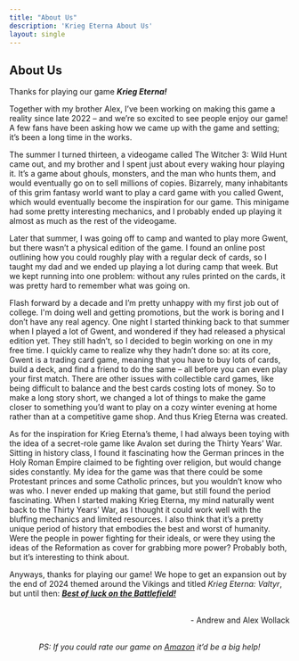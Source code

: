 ```yaml
---
title: "About Us"
description: 'Krieg Eterna About Us'
layout: single
---
```

<section class="gradient even-gradient">
<div class="main-section">
<div class="sub-section">
<div class="title-wrapper">
    <h2>About Us</h2>
</div>
    <p class="rule-paragraph">
        Thanks for playing our game <b><i>Krieg Eterna!</i></b>
    </p>
    <p class="rule-paragraph">
        Together with my brother Alex, I’ve been working on making this game a reality since late 2022 – and we’re so excited to see people enjoy our game! A few fans have been asking how we came up with the game and setting; it’s been a long time in the works. 
    </p>
    <p class="rule-paragraph">
        The summer I turned thirteen, a videogame called The Witcher 3: Wild Hunt came out, and my brother and I spent just about every waking hour playing it. It’s a game about ghouls, monsters, and the man who hunts them, and would eventually go on to sell millions of copies. Bizarrely, many inhabitants of this grim fantasy world want to play a card game with you called Gwent, which would eventually become the inspiration for our game. This minigame had some pretty interesting mechanics, and I probably ended up playing it almost as much as the rest of the videogame.
    </p>
    <p class="rule-paragraph">
        Later that summer, I was going off to camp and wanted to play more Gwent, but there wasn’t a physical edition of the game. I found an online post outlining how you could roughly play with a regular deck of cards, so I taught my dad and we ended up playing a lot during camp that week. But we kept running into one problem: without any rules printed on the cards, it was pretty hard to remember what was going on.
    </p>
    <p class="rule-paragraph">
        Flash forward by a decade and I’m pretty unhappy with my first job out of college. I'm doing well and getting promotions, but the work is boring and I don’t have any real agency. One night I started thinking back to that summer when I played a lot of Gwent, and wondered if they had released a physical edition yet. They still hadn’t, so I decided to begin working on one in my free time. I quickly came to realize why they hadn’t done so: at its core, Gwent is a trading card game, meaning that you have to buy lots of cards, build a deck, and find a friend to do the same – all before you can even play your first match. There are other issues with collectible card games, like being difficult to balance and the best cards costing lots of money. So to make a long story short, we changed a lot of things to make the game closer to something you’d want to play on a cozy winter evening at home rather than at a competitive game shop. And thus Krieg Eterna was created.
    </p>
    <p class="rule-paragraph">
        As for the inspiration for Krieg Eterna’s theme, I had always been toying with the idea of a secret-role game like Avalon set during the Thirty Years’ War. Sitting in history class, I found it fascinating how the German princes in the Holy Roman Empire claimed to be fighting over religion, but would change sides constantly. My idea for the game was that there could be some Protestant princes and some Catholic princes, but you wouldn’t know who was who. I never ended up making that game, but still found the period fascinating. When I started making Krieg Eterna, my mind naturally went back to the Thirty Years’ War, as I thought it could work well with the bluffing mechanics and limited resources. I also think that it’s a pretty unique period of history that embodies the best and worst of humanity. Were the people in power fighting for their ideals, or were they using the ideas of the Reformation as cover for grabbing more power? Probably both, but it’s interesting to think about.
    </p>
    <p class="rule-paragraph">
        Anyways, thanks for playing our game! We hope to get an expansion out by the end of 2024 themed around the Vikings and titled <i>Krieg Eterna: Valtyr</i>, but until then: <b><i><u>Best of luck on the Battlefield!</b></i></u>
    </p>
    <p class="rule-paragraph" style="text-align:right">
        <br>
        - Andrew and Alex Wollack
    </p>
    <p class="rule-paragraph" style="text-align:center">
        <br>
        <i>PS: If you could rate our game on <a
								href="https://www.amazon.com/dp/B0CJHWGZYF?maas=maas_adg_3D8873ABA7D50C8B8D9E95ECC82A19D9_afap_abs&ref_=aa_maas&tag=maas"
								class="nav-link" target="_blank">
								Amazon</a> it’d be a big help!</i>
    </p>
</div>
</div>
</section>